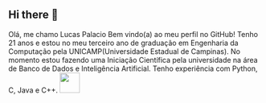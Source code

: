 ## Hi there 👋

Olá, me chamo Lucas Palacio
Bem vindo(a) ao meu perfil no GitHub!
Tenho 21 anos e estou no meu terceiro ano de graduação em Engenharia da Computação pela UNICAMP(Universidade Estadual de Campinas).
No momento estou fazendo uma Iniciação Científica pela universidade na área de Banco de Dados e Inteligência Artificial.
Tenho experiência com Python, C, Java e C++.
<img loading="lazy" src="https://cdn.jsdelivr.net/gh/devicons/devicon/icons/git/git-original.svg" width="40" height="40"/>

<!--
**Palaciolol/Palaciolol** is a ✨ _special_ ✨ repository because its `README.md` (this file) appears on your GitHub profile.

Here are some ideas to get you started:

- 🔭 I’m currently working on ...
- 🌱 I’m currently learning ...
- 👯 I’m looking to collaborate on ...
- 🤔 I’m looking for help with ...
- 💬 Ask me about ...
- 📫 How to reach me: ...
- 😄 Pronouns: ...
- ⚡ Fun fact: ...
-->
